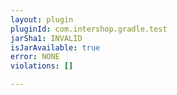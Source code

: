 ```yaml
---
layout: plugin
pluginId: com.intershop.gradle.test
jarSha1: INVALID
isJarAvailable: true
error: NONE
violations: []

---
```

